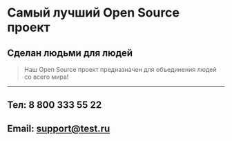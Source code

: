 # Самый лучший Open Source проект

## Сделан людьми для людей

> Наш Open Source проект предназначен для объединения людей со всего мира!


---


## Тел: 8 800 333 55 22
## Email: support@test.ru
